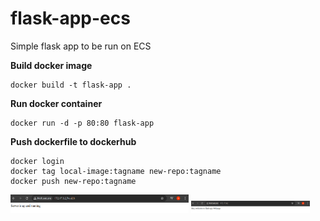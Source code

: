 # flask-app-ecs
Simple flask app to be run on ECS

**Build docker image**
```
docker build -t flask-app . 
```

**Run docker container**
```
docker run -d -p 80:80 flask-app 
```

**Push dockerfile to dockerhub**
```
docker login
docker tag local-image:tagname new-repo:tagname
docker push new-repo:tagname
```

<img src="flask-app.png" alt="drawing" height="30" />
<img src="flask-app-1.png" alt="drawing" height="20" />

